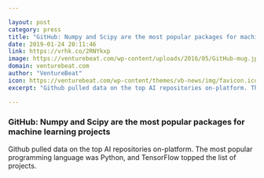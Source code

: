```yaml
---

layout: post
category: press
title: "GitHub: Numpy and Scipy are the most popular packages for machine learning projects"
date: 2019-01-24 20:11:46
link: https://vrhk.co/2RNYkxp
image: https://venturebeat.com/wp-content/uploads/2016/05/GitHub-mug.jpg?w=1200&strip=all
domain: venturebeat.com
author: "VentureBeat"
icon: https://venturebeat.com/wp-content/themes/vb-news/img/favicon.ico
excerpt: "Github pulled data on the top AI repositories on-platform. The most popular programming language was Python, and TensorFlow topped the list of projects."

---
```


### GitHub: Numpy and Scipy are the most popular packages for machine learning projects

Github pulled data on the top AI repositories on-platform. The most popular programming language was Python, and TensorFlow topped the list of projects.